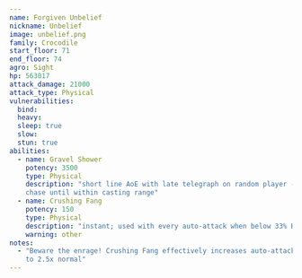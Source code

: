```yaml
---
name: Forgiven Unbelief
nickname: Unbelief
image: unbelief.png
family: Crocodile
start_floor: 71
end_floor: 74
agro: Sight
hp: 563017
attack_damage: 21000
attack_type: Physical
vulnerabilities:
  bind: 
  heavy: 
  sleep: true
  slow: 
  stun: true
abilities:
  - name: Gravel Shower
    potency: 3500
    type: Physical
    description: "short line AoE with late telegraph on random player - will
    chase until within casting range"
  - name: Crushing Fang
    potency: 150
    type: Physical
    description: "instant; used with every auto-attack when below 33% HP"
    warning: other
notes:
  - "Beware the enrage! Crushing Fang effectively increases auto-attack damage
    to 2.5x normal"
---
```

